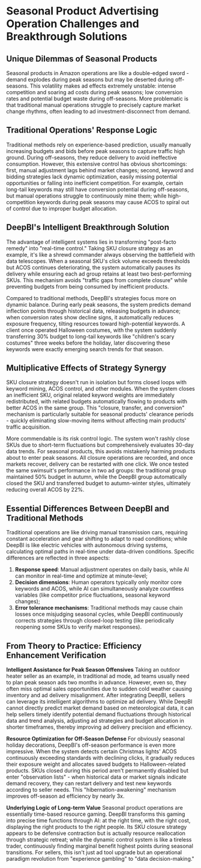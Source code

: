 # Seasonal Product Advertising Operation Challenges and Breakthrough Solutions

## Unique Dilemmas of Seasonal Products

Seasonal products in Amazon operations are like a double-edged sword - demand explodes during peak seasons but may be deserted during off-seasons. This volatility makes ad effects extremely unstable: intense competition and soaring ad costs during peak seasons; low conversion rates and potential budget waste during off-seasons. More problematic is that traditional manual operations struggle to precisely capture market change rhythms, often leading to ad investment-disconnect from demand.

## Traditional Operations' Response Logic

Traditional methods rely on experience-based prediction, usually manually increasing budgets and bids before peak seasons to capture traffic high ground. During off-seasons, they reduce delivery to avoid ineffective consumption. However, this extensive control has obvious shortcomings: first, manual adjustment lags behind market changes; second, keyword and bidding strategies lack dynamic optimization, easily missing potential opportunities or falling into inefficient competition. For example, certain long-tail keywords may still have conversion potential during off-seasons, but manual operations struggle to continuously mine them; while high-competition keywords during peak seasons may cause ACOS to spiral out of control due to improper budget allocation.

## DeepBI's Intelligent Breakthrough Solution

The advantage of intelligent systems lies in transforming "post-facto remedy" into "real-time control." Taking SKU closure strategy as an example, it's like a shrewd commander always observing the battlefield with data telescopes. When a seasonal SKU's click volume exceeds thresholds but ACOS continues deteriorating, the system automatically pauses its delivery while ensuring each ad group retains at least two best-performing SKUs. This mechanism avoids "traffic gaps from complete closure" while preventing budgets from being consumed by inefficient products.

Compared to traditional methods, DeepBI's strategies focus more on dynamic balance. During early peak seasons, the system predicts demand inflection points through historical data, releasing budgets in advance; when conversion rates show decline signs, it automatically reduces exposure frequency, tilting resources toward high-potential keywords. A client once operated Halloween costumes, with the system suddenly transferring 30% budget to long-tail keywords like "children's scary costumes" three weeks before the holiday, later discovering these keywords were exactly emerging search trends for that season.

## Multiplicative Effects of Strategy Synergy

SKU closure strategy doesn't run in isolation but forms closed loops with keyword mining, ACOS control, and other modules. When the system closes an inefficient SKU, original related keyword weights are immediately redistributed, with related budgets automatically flowing to products with better ACOS in the same group. This "closure, transfer, and conversion" mechanism is particularly suitable for seasonal products' clearance periods - quickly eliminating slow-moving items without affecting main products' traffic acquisition.

More commendable is its risk control logic. The system won't rashly close SKUs due to short-term fluctuations but comprehensively evaluates 30-day data trends. For seasonal products, this avoids mistakenly harming products about to enter peak seasons. All closure operations are recorded, and once markets recover, delivery can be restarted with one click. We once tested the same swimsuit's performance in two ad groups: the traditional group maintained 50% budget in autumn, while the DeepBI group automatically closed the SKU and transferred budget to autumn-winter styles, ultimately reducing overall ACOS by 22%.

## Essential Differences Between DeepBI and Traditional Methods

Traditional operations are like driving manual transmission cars, requiring constant acceleration and gear shifting to adapt to road conditions; while DeepBI is like electric vehicles with autonomous driving systems, calculating optimal paths in real-time under data-driven conditions. Specific differences are reflected in three aspects:

1. **Response speed**: Manual adjustment operates on daily basis, while AI can monitor in real-time and optimize at minute-level;
2. **Decision dimensions**: Human operators typically only monitor core keywords and ACOS, while AI can simultaneously analyze countless variables (like competitor price fluctuations, seasonal keyword changes);
3. **Error tolerance mechanisms**: Traditional methods may cause chain losses once misjudging seasonal cycles, while DeepBI continuously corrects strategies through closed-loop testing (like periodically reopening some SKUs to verify market responses).

## From Theory to Practice: Efficiency Enhancement Verification

**Intelligent Assistance for Peak Season Offensives** Taking an outdoor heater seller as an example, in traditional ad mode, ad teams usually need to plan peak season ads two months in advance. However, even so, they often miss optimal sales opportunities due to sudden cold weather causing inventory and ad delivery misalignment. After integrating DeepBI, sellers can leverage its intelligent algorithms to optimize ad delivery. While DeepBI cannot directly predict market demand based on meteorological data, it can help sellers timely identify potential demand fluctuations through historical data and trend analysis, adjusting ad strategies and budget allocation in shorter timeframes, thereby improving ad delivery precision and efficiency.

**Resource Optimization for Off-Season Defense** For obviously seasonal holiday decorations, DeepBI's off-season performance is even more impressive. When the system detects certain Christmas lights' ACOS continuously exceeding standards with declining clicks, it gradually reduces their exposure weight and allocates saved budgets to Halloween-related products. SKUs closed during this period aren't permanently disabled but enter "observation lists" - when historical data or market signals indicate demand recovery, they can restart delivery and test new keywords according to seller needs. This "hibernation-awakening" mechanism improves off-season ad efficiency by nearly 3x.

**Underlying Logic of Long-term Value** Seasonal product operations are essentially time-based resource gaming. DeepBI transforms this gaming into precise time functions through AI: at the right time, with the right cost, displaying the right products to the right people. Its SKU closure strategy appears to be defensive contraction but is actually resource reallocation through strategic retreat; while the dynamic control system is like a tireless trader, continuously finding marginal benefit highest points during seasonal transitions. For sellers, this isn't just ad tool upgrade but an operational paradigm revolution from "experience gambling" to "data decision-making."

